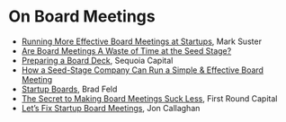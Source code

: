 # On Board Meetings

- [Running More Effective Board Meetings at Startups](https://bothsidesofthetable.com/running-more-effective-board-meetings-at-startups-e96cb5180de2), Mark Suster
- [Are Board Meetings A Waste of Time at the Seed Stage?](https://www.cleverism.com/board-meetings-waste-time-seed-stage/)
- [Preparing a Board Deck](https://www.sequoiacap.com/article/preparing-a-board-deck/), Sequoia Capital
- [How a Seed-Stage Company Can Run a Simple & Effective Board Meeting](https://alexiskold.net/2016/10/18/how-to-run-simple-and-effective-board-meeting-for-seed-stage-company/)
- [Startup Boards](https://www.amazon.com/Startup-Boards-Getting-Board-Directors/dp/1118443667), Brad Feld
- [The Secret to Making Board Meetings Suck Less](http://firstround.com/review/The-Secret-to-Making-Board-Meetings-Suck-Less/), First Round Capital
- [Let’s Fix Startup Board Meetings](https://techcrunch.com/2016/02/01/1270130/), Jon Callaghan
